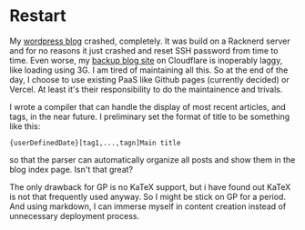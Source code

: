 # Restart
My [wordpress blog](blog.zhoulingyu.net) crashed, completely. It was build on a Racknerd server and for no reasons it just crashed and reset SSH password from time to time. Even worse, my [backup blog site](https://cfblog.xoysroam.workers.dev/) on Cloudflare is inoperably laggy, like loading using 3G. I am tired of maintaining all this. So at the end of the day, I choose to use existing PaaS like Github pages (currently decided) or Vercel. At least it's their responsibility to do the maintainence and trivals. 

I wrote a compiler that can handle the display of most recent articles, and tags, in the near future. I preliminary set the format of title to be something like this:
```
{userDefinedDate}[tag1,...,tagn]Main title
``` 

so that the parser can automatically organize all posts and show them in the blog index page. Isn't that great? 

The only drawback for GP is no KaTeX support, but i have found out KaTeX is not that frequently used anyway. So I might be stick on GP for a period. And using markdown, I can immerse myself in content creation instead of unnecessary deployment process.